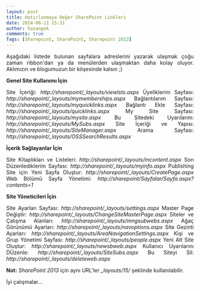 ```yaml
---
layout: post
title: Hatırlanmaya Değer SharePoint Linkleri
date: 2014-06-11 15:31
author: hasangok
comments: true
Tags: [Sharepoint, SharePoint, Sharepoint 2013]
---
```

<p style="text-align: justify;">Aşağıdaki listede bulunan sayfalara adreslerini yazarak ulaşmak çoğu zaman ribbon'dan ya da menülerden ulaşmaktan daha kolay oluyor. Aklımızın ve blogumuzun bir köşesinde kalsın ;)</p>
<p style="text-align: justify;"><strong>Genel Site Kullanımı İçin</strong></p>
<p style="text-align: justify;">Site İçeriği: <em>http://sharepoint/_layouts/viewlsts.aspx</em>
Üyeliklerim Sayfası: <em>http://sharepoint/_layouts/mymemberships.aspx</em>
Bağlantılarım Sayfası: <em>http://sharepoint/_layouts/myquicklinks.aspx</em>
Bağlantı Ekle Sayfası: <em>http://sharepoint/_layouts/quicklinks.aspx</em>
My Site Sayfası: <em>http://sharepoint/_layouts/mysite.aspx</em>
Bu Sitedeki Uyarılarım: <em>http://sharepoint/_layouts/MySubs.aspx</em>
Site İçeriği ve Yapısı: <em>http://sharepoint/_layouts/SiteManager.aspx</em>
Arama Sayfası: <em>http://sharepoint/_layouts/OSSSearchResults.aspx</em></p>
<p style="text-align: justify;"><!--more--></p>
<p style="text-align: justify;"><strong>İçerik Sağlayanlar İçin</strong></p>
<p style="text-align: justify;">Site Kitaplıkları ve Listeleri: <em>http://sharepoint/_layouts/mcontent.aspx</em>
Son Düzenlediklerim Sayfası: <em>http://sharepoint/_layouts/myinfo.aspx</em>
Publishing Site için Yeni Sayfa Oluştur: <em>http://sharepoint/_layouts/CreatePage.aspx</em>
Web Bölümü Sayfa Yönetimi: <em>http://sharepoint/Sayfalar/Sayfa.aspx?contents=1</em></p>
<p style="text-align: justify;"><strong>Site Yöneticileri İçin</strong></p>
<p style="text-align: justify;">Site Ayarları Sayfası: <em>http://sharepoint/_layouts/settings.aspx</em>
Master Page Değiştir: <em>http://sharepoint/_layouts/ChangeSiteMasterPage.aspx</em>
Siteler ve Çalışma Alanları: <em>http://sharepoint/_layouts/mngsubwebs.aspx</em>
Ağaç Görünümü Ayarları: <em>http://sharepoint/_layouts/navoptions.aspx</em>
Site Gezinti Ayarları: <em>http://sharepoint/_layouts/AreaNavigationSettings.aspx</em>
Kişi ve Grup Yönetimi Sayfası: <em>http://sharepoint/_layouts/people.aspx</em>
Yeni Alt Site Oluştur: <em>http://sharepoint/_layouts/newsbweb.aspx</em>
Kullanıcı Uyarılarını DÜzenle: <em>http://sharepoint/_layouts/SiteSubs.aspx</em>
Bu Siteyi Sil: <em>http://sharepoint/_layouts/deleteweb.aspx</em></p>
<p style="text-align: justify;"><strong>Not:</strong> <em>SharePoint 2013</em> için aynı URL'ler <em>_layouts/15/</em> şeklinde kullanılabilir.</p>
<p style="text-align: justify;">İyi çalışmalar...</p>
